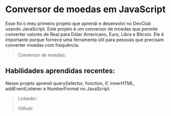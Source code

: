 <h1>Conversor de moedas em JavaScript</h1>

Esse foi o meu primeiro projeto que aprendi e desenvolvi no DevClub usando JavaScript.
Este projeto é um conversor de moedas que permite converter valores de Real para Dólar Americano, Euro, Libra e Bitcoin. Ele é importante porque fornece uma ferramenta útil para pessoas que precisam converter moedas com frequência.

>Conversor de moedas:

<h2>Habilidades aprendidas recentes:</h2>

Nesse projeto aprendi querySelector, function, if, innerHTML, addEventListener e NumberFormat no JavaScript.

>Linkedin:

>Github:

